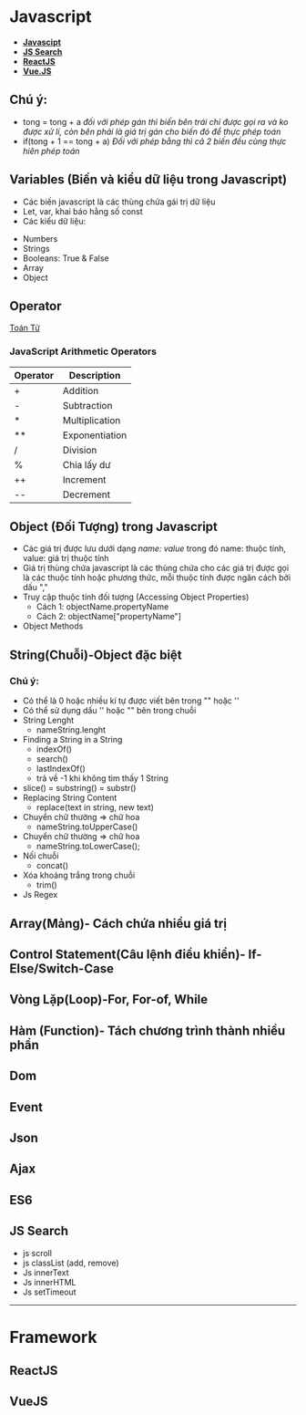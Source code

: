 # Javascript
- **[Javascipt](#javascript)**
- **[JS Search](#js-search)**
- **[ReactJS](#reactjs)**
- **[Vue.JS](#vuejs)**
## Chú ý:
   - tong = tong + a *đối với phép gán thì biến bên trái chỉ được gọi ra và ko được xử lí, còn bên phải là giá trị gán cho biến đó để thực phép toán*
   - if(tong + 1 == tong + a) *Đối với phép bằng thì cả 2 biến đều cùng thực hiên phép toán*
   
## Variables (Biến và kiểu dữ liệu trong Javascript)
+ Các biến javascript là các thùng chứa gái trị dữ liệu
+ Let, var, khai báo hằng số const
+ Các kiểu dữ liệu: 
 - Numbers
 - Strings
 - Booleans: True & False
 - Array
 - Object
## Operator   
[Toán Tử](https://developer.mozilla.org/vi/docs/Web/JavaScript/Guide/Expressions_and_Operators)
### JavaScript Arithmetic Operators
| Operator    | Description     |
| ----------- | ----------------|
|+            | Addition        |
| -           | Subtraction     | 
| *           | Multiplication  | 
|**           |	Exponentiation  |
| /           | Division        | 
| %           | Chia lấy dư     | 
| ++          | Increment       | 
| --          | Decrement       | 

## Object (Đối Tượng) trong Javascript
+ Các giá trị được lưu dưới dạng *name: value* trong đó name: thuộc tính, value: giá trị thuộc tính
+ Giá trị thùng chứa javascript là các thùng chứa cho các giá trị được gọi là các thuộc tính hoặc phương thức, mỗi thuộc tính được ngăn cách bởi dấu "," 
+ Truy cập thuộc tính đối tượng (Accessing Object Properties)
   - Cách 1: objectName.propertyName
   - Cách 2: objectName["propertyName"]
+ Object Methods 

## String(Chuỗi)-Object đặc biệt
### Chú ý: 
+ Có thể là 0 hoặc nhiều kí tự được viết bên trong "" hoặc ''
+ Có thể sử dụng dấu '' hoặc "" bên trong chuỗi
+ String Lenght
   - nameString.lenght
+ Finding a String in a String
   - indexOf()
   - search()
   - lastIndexOf()
   - trả về -1 khi không tìm thấy 1 String
+ slice() = substring() = substr()
+ Replacing String Content
   - replace(text in string, new text)
+ Chuyển chữ thường => chữ hoa 
   - nameString.toUpperCase()
+ Chuyển chữ thường => chữ hoa
   - nameString.toLowerCase();
+ Nối chuỗi 
   - concat()
+ Xóa khoảng trắng trong chuỗi
   - trim()
+ Js Regex
   
## Array(Mảng)- Cách chứa nhiều giá trị
## Control Statement(Câu lệnh điều khiển)- If-Else/Switch-Case
## Vòng Lặp(Loop)-For, For-of, While
## Hàm (Function)- Tách chương trình thành nhiều phần
## Dom
## Event 
## Json
## Ajax
## ES6
## JS Search
- js scroll
- js classList (add, remove)
- Js innerText
- Js innerHTML
- Js setTimeout
***
# Framework
## ReactJS
## VueJS

